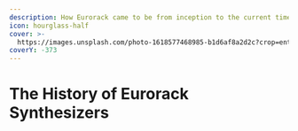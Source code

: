 ```yaml
---
description: How Eurorack came to be from inception to the current times.
icon: hourglass-half
cover: >-
  https://images.unsplash.com/photo-1618577468985-b1d6af8a2d2c?crop=entropy&cs=srgb&fm=jpg&ixid=M3wxOTcwMjR8MHwxfHNlYXJjaHwyfHxldXJvcmFja3xlbnwwfHx8fDE3NDMyNTM3OTZ8MA&ixlib=rb-4.0.3&q=85
coverY: -373
---
```


# The History of Eurorack Synthesizers


